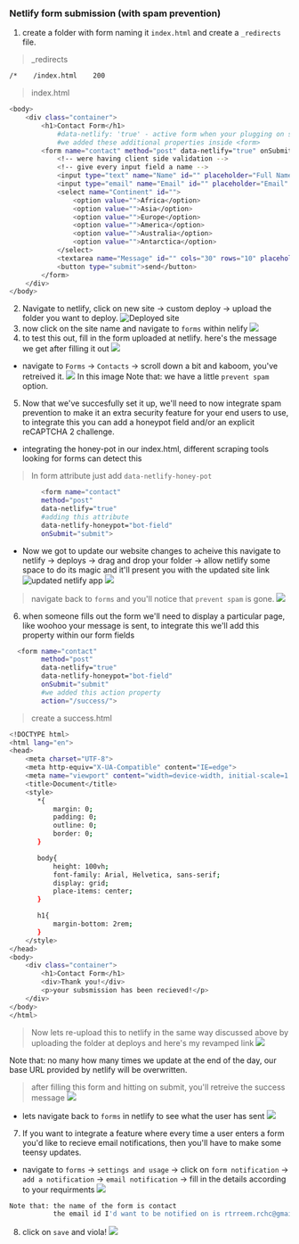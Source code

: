 ### Netlify form submission (with spam prevention)
1. create a folder with form naming it `index.html` and create a `_redirects` file. 
> _redirects 
```bash
/*    /index.html    200
```
> index.html 
```bash 
<body>
    <div class="container">
        <h1>Contact Form</h1>
            #data-netlify: 'true' - active form when your plugging on server of netlify
            #we added these additional properties inside <form>
        <form name="contact" method="post" data-netlify="true" onSubmit="submit">
            <!-- were having client side validation -->
            <!-- give every input field a name -->
            <input type="text" name="Name" id="" placeholder="Full Name" required>
            <input type="email" name="Email" id="" placeholder="Email" required>
            <select name="Continent" id="">
                <option value="">Africa</option>
                <option value="">Asia</option>
                <option value="">Europe</option>
                <option value="">America</option>
                <option value="">Australia</option>
                <option value="">Antarctica</option>
            </select>
            <textarea name="Message" id="" cols="30" rows="10" placeholder="Message" required></textarea>
            <button type="submit">send</button>
        </form>
    </div>
</body>
```
2. Navigate to netlify, click on new site -> custom deploy -> upload the folder you want to deploy. 
![Deployed site](https://rainbow-kitten-ea02d4.netlify.app/)
3. now click on the site name and navigate to `forms` within nelify
![](1.PNG)
4. to test this out, fill in the form uploaded at netlify. here's the message we get after filling it out 
![](22.PNG)
- navigate to `Forms` -> `Contacts` -> scroll down a bit and kaboom, you've retreived it. 
![](3.PNG) 
In this image Note that: we have a little `prevent spam` option. 
5. Now that we've succesfully set it up, we'll need to now integrate spam prevention to make it an extra security feature for your end users to use, to integrate this you can add a honeypot field and/or an explicit reCAPTCHA 2 challenge.
- integrating the honey-pot in our index.html, different scraping tools looking for forms can detect this 
> In form attribute just add `data-netlify-honey-pot`
```bash
        <form name="contact" 
        method="post" 
        data-netlify="true" 
        #adding this attribute 
        data-netlify-honeypot="bot-field"
        onSubmit="submit">
```
- Now we got to update our website changes to acheive this navigate to netlify -> deploys -> drag and drop your folder -> allow netlify some space to do its magic and it'll present you with the updated site link 
![updated netlify app](https://6291ed9e2820435c72919a1c--rainbow-kitten-ea02d4.netlify.app/)
![](https://rainbow-kitten-ea02d4.netlify.app/)
> navigate back to `forms` and you'll notice that `prevent spam` is gone. 
![](4.PNG)
6. when someone fills out the form we'll need to display a particular page, like woohoo your message is sent, to integrate this we'll add this property within our form fields 
```bash
  <form name="contact" 
        method="post" 
        data-netlify="true" 
        data-netlify-honeypot="bot-field"
        onSubmit="submit"
        #we added this action property
        action="/success/">
```
> create a success.html 
```bash
<!DOCTYPE html>
<html lang="en">
<head>
    <meta charset="UTF-8">
    <meta http-equiv="X-UA-Compatible" content="IE=edge">
    <meta name="viewport" content="width=device-width, initial-scale=1.0">
    <title>Document</title>
    <style>
       *{
           margin: 0;
           padding: 0;
           outline: 0;
           border: 0;
       }

       body{
           height: 100vh;
           font-family: Arial, Helvetica, sans-serif;
           display: grid;
           place-items: center;
       }

       h1{
           margin-bottom: 2rem;
       }
    </style>
</head>
<body>
    <div class="container">
        <h1>Contact Form</h1>
        <div>Thank you!</div>
        <p>your subsmission has been recieved!</p>
    </div>
</body>
</html>
```
> Now lets re-upload this to netlify in the same way discussed above by uploading the folder at deploys and here's my revamped link ![](https://rainbow-kitten-ea02d4.netlify.app/)

Note that: no many how many times we update at the end of the day, our base URL provided by netlify will be overwritten. 

> after filling this form and hitting on submit, you'll retreive the success message 
![](5.PNG)
- lets navigate back to `forms` in netlify to see what the user has sent 
![](6.PNG)

7. If you want to integrate a feature where every time a user enters a form you'd like to recieve email notifications, then you'll have to make some teensy updates. 
- navigate to `forms` -> `settings and usage` -> click on `form notification` -> `add a notification` -> `email notification` -> fill in the details according to your requirments 
![](7.PNG)
```bash
Note that: the name of the form is contact 
           the email id I'd want to be notified on is rtrreem.rchc@gmail.com
```
8. click on `save` and viola!
![](8.PNG)





























